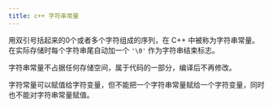 ```yaml
---
title: c++ 字符串常量
---
```


用双引号括起来的0个或者多个字符组成的序列，在 C++ 中被称为字符串常量。在实际存储时每个字符串尾自动加一个 `'\0'` 作为字符串结束标志。

字符串常量不占据任何存储空间，属于代码的一部分，编译后不再修改。

字符常量可以赋值给字符变量，但不能把一个字符串常量赋给一个字符变量，同时也不能对字符串常量赋值。

